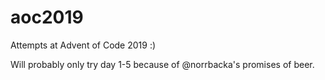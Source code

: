 # aoc2019
Attempts at Advent of Code 2019 :)

Will probably only try day 1-5 because of @norrbacka's promises of beer.
